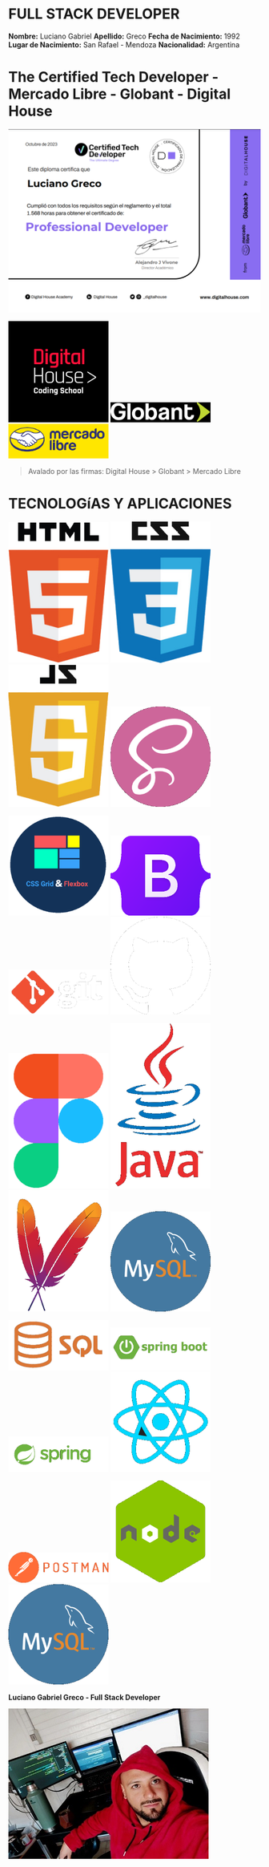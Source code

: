 **FULL STACK DEVELOPER**
========================

**Nombre:** Luciano Gabriel
**Apellido:** Greco 
**Fecha de Nacimiento:** 1992
**Lugar de Nacimiento:** San Rafael - Mendoza
**Nacionalidad:** Argentina


**The Certified Tech Developer** - Mercado Libre - Globant - Digital House
===============================

![](./img/certified%20tech%20developer.png)

<img src ="./img/digital%20house.png" width="200"> <img src ="./img/globant.png" width="200"> <img src ="./img/mercadoLibre.png" width="200">

> Avalado por las firmas: Digital House > Globant > Mercado Libre


**TECNOLOGíAS Y APLICACIONES**
==============================

<img src ="./img/html.png" width="200"> <img src ="./img/css.png" width="200"> <img src ="./img/javaScript.png" width="200"> <img src ="./img/sass.png" width="200">

<img src ="./img/grid&flexbox.png" width="200"> <img src ="./img/bootstrap.png" width="200"> <img src ="./img/git.png" width="200"> <img src ="./img/github.png" width="200">

<img src ="./img/figma.png" width="200"> <img src ="./img/Java.png" width="200"> <img src ="./img/maven.png" width="200"> <img src ="./img/mysql.png" width="200">

<img src ="./img/sql.png" width="200"> <img src ="./img/springBoot.png" width="200"> <img src ="./img/spring.png" width="200"> <img src ="./img/React.png" width="200">

<img src ="./img/postman.png" width="200"> <img src ="./img/nodejs.png" width="200"> <img src ="./img/mysql.png" width="200">



**Luciano Gabriel Greco - Full Stack Developer**

<img src ="./img/LucianoGreco.jpeg" width="400">
